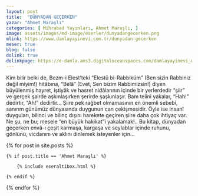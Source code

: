 ```yaml
---
layout: post
title:  "DÜNYADAN GEÇERKEN"
yazar: "Ahmet Maraşlı"
categories: [ Mihrabad Yayınları, Ahmet Maraşlı, ]
image: assets/images/md-image/eserler/dunyadangecerken.png
mlink: https://www.damlayayinevi.com.tr/dunyadan-gecerken
meser: true
blog: false
dolink: true
dolinkpage: https://e-damla.ams3.digitaloceanspaces.com/damlayayinevi_ornek_sayfalar/9786058199194/index.html
---
```


Kim bilir belki de, Bezm-i Elest’teki “Elestü bi-Rabbiküm” (Ben sizin Rabbiniz değil miyim!) hitâbına, “Belâ” (Evet, Sen bizim Rabbimizsin!) diyen büyülenmiş hayret, iştiyâk ve hasret nidâlarının içinde bir yerlerdedir “şiir” ve gerçek şairde aşkınlaşırken şerirde şaşkınlaşır. Bam telini yakalar, “Hah!” dedirtir, “Ah!” dedirtir...
Şiire pek rağbet olmamasının en önemli sebebi, sanırım günümüz dünyasında duygunun can çekişmesidir. Öyle ise insanî duyguları, bilinci ve bilinç dışını harekete geçiren şiire daha çok ihtiyaç var.
Ne şu, ne bu; mesele “en büyük hakikat”i yakalamak!..
Bu kitap, dünyadan geçerken envâ-ı çeşit karmaşa, kargaşa ve seylablar içinde ruhunu, gönlünü, vicdanını ve aklını dinlemek isteyenler için...

<div class="row">

{% for post in site.posts %}

    {% if post.title == 'Ahmet Maraşlı' %}

        {% include eseraltibox.html %}

    {% endif %}

{% endfor %}
</div>
